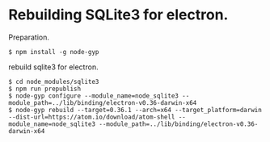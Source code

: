 # Rebuilding SQLite3 for electron.

Preparation.

```
$ npm install -g node-gyp
```

rebuild sqlite3 for electron.

```
$ cd node_modules/sqlite3
$ npm run prepublish
$ node-gyp configure --module_name=node_sqlite3 --module_path=../lib/binding/electron-v0.36-darwin-x64
$ node-gyp rebuild --target=0.36.1 --arch=x64 --target_platform=darwin --dist-url=https://atom.io/download/atom-shell --module_name=node_sqlite3 --module_path=../lib/binding/electron-v0.36-darwin-x64
```
